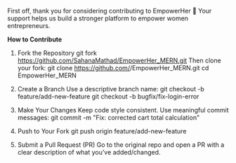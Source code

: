 First off, thank you for considering contributing to EmpowerHer 💜
Your support helps us build a stronger platform to empower women entrepreneurs.

**How to Contribute**

1. Fork the Repository
   git fork https://github.com/SahanaMathad/EmpowerHer_MERN.git
   Then clone your fork:
   git clone https://github.com/<your-username>/EmpowerHer_MERN.git
   cd EmpowerHer_MERN
   
2. Create a Branch
  Use a descriptive branch name:
  git checkout -b feature/add-new-feature
  git checkout -b bugfix/fix-login-error

3. Make Your Changes
  Keep code style consistent.
  Use meaningful commit messages:
  git commit -m "Fix: corrected cart total calculation"
  
4. Push to Your Fork
   git push origin feature/add-new-feature

5. Submit a Pull Request (PR)
  Go to the original repo and open a PR with a clear description of what you’ve added/changed.
